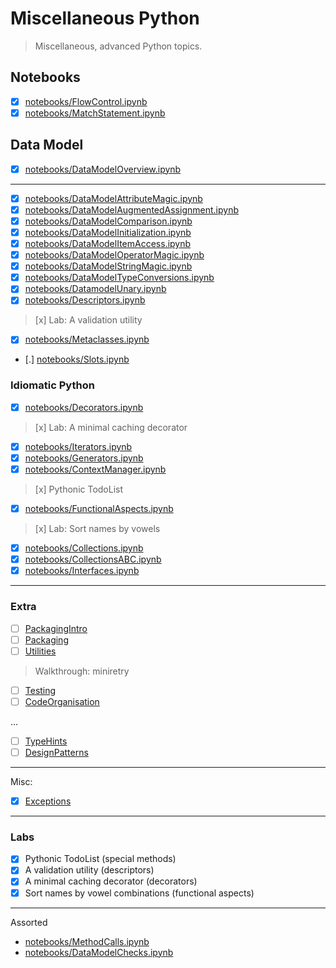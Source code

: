 # Miscellaneous Python

> Miscellaneous, advanced Python topics.

## Notebooks

* [x] [notebooks/FlowControl.ipynb](notebooks/FlowControl.ipynb)
* [x] [notebooks/MatchStatement.ipynb](notebooks/MatchStatement.ipynb)

## Data Model

* [x] [notebooks/DataModelOverview.ipynb](notebooks/DataModelOverview.ipynb)

----

* [x] [notebooks/DataModelAttributeMagic.ipynb](notebooks/DataModelAttributeMagic.ipynb)
* [x] [notebooks/DataModelAugmentedAssignment.ipynb](notebooks/DataModelAugmentedAssignment.ipynb)
* [x] [notebooks/DataModelComparison.ipynb](notebooks/DataModelComparison.ipynb)
* [x] [notebooks/DataModelInitialization.ipynb](notebooks/DataModelInitialization.ipynb)
* [x] [notebooks/DataModelItemAccess.ipynb](notebooks/DataModelItemAccess.ipynb)
* [x] [notebooks/DataModelOperatorMagic.ipynb](notebooks/DataModelOperatorMagic.ipynb)
* [x] [notebooks/DataModelStringMagic.ipynb](notebooks/DataModelStringMagic.ipynb)
* [x] [notebooks/DataModelTypeConversions.ipynb](notebooks/DataModelTypeConversions.ipynb)
* [x] [notebooks/DatamodelUnary.ipynb](notebooks/DatamodelUnary.ipynb)
* [x] [notebooks/Descriptors.ipynb](notebooks/Descriptors.ipynb)

> [x] Lab: A validation utility

* [x] [notebooks/Metaclasses.ipynb](notebooks/Metaclasses.ipynb)
* [.] [notebooks/Slots.ipynb](notebooks/Slots.ipynb)

### Idiomatic Python

* [x] [notebooks/Decorators.ipynb](notebooks/Decorators.ipynb)

> [x] Lab: A minimal caching decorator

* [x] [notebooks/Iterators.ipynb](notebooks/Iterators.ipynb)
* [x] [notebooks/Generators.ipynb](notebooks/Generators.ipynb)
* [x] [notebooks/ContextManager.ipynb](notebooks/ContextManager.ipynb)

> [x] Pythonic TodoList

* [x] [notebooks/FunctionalAspects.ipynb](notebooks/FunctionalAspects.ipynb)

> [x] Lab: Sort names by vowels

* [x] [notebooks/Collections.ipynb](notebooks/Collections.ipynb)
* [x] [notebooks/CollectionsABC.ipynb](notebooks/CollectionsABC.ipynb)
* [x] [notebooks/Interfaces.ipynb](notebooks/Interfaces.ipynb)

----

### Extra

* [ ] [PackagingIntro](Extra/PackagingIntro/)
* [ ] [Packaging](Extra/Packaging/)
* [ ] [Utilities](Extra/Utilities.md)

> Walkthrough: miniretry

* [ ] [Testing](Extra/Testing.md)
* [ ] [CodeOrganisation](Extra/CodeOrganisation.md)

...

* [ ] [TypeHints](Extra/TypeHints.md)
* [ ] [DesignPatterns](Extra/DesignPatterns.md)

----

Misc:

* [x] [Exceptions](notebooks/Exceptions.ipynb)

----

### Labs

* [x] Pythonic TodoList (special methods)
* [x] A validation utility (descriptors)
* [x] A minimal caching decorator (decorators)
* [x] Sort names by vowel combinations (functional aspects)

----

Assorted

* [notebooks/MethodCalls.ipynb](notebooks/MethodCalls.ipynb)
* [notebooks/DataModelChecks.ipynb](notebooks/DataModelChecks.ipynb)
